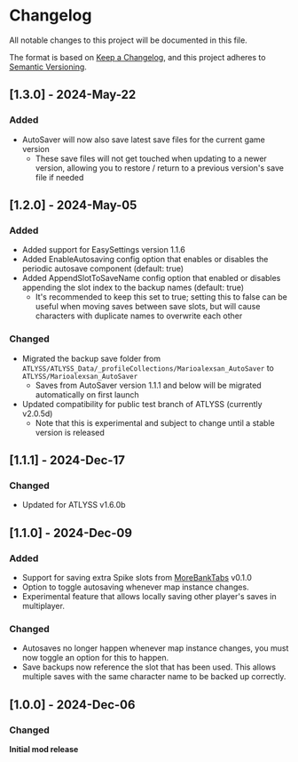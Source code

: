 # Changelog

All notable changes to this project will be documented in this file.

The format is based on [Keep a Changelog](https://keepachangelog.com/en/1.1.0/),
and this project adheres to [Semantic Versioning](https://semver.org/spec/v2.0.0.html).

## [1.3.0] - 2024-May-22

### Added

- AutoSaver will now also save latest save files for the current game version
  - These save files will not get touched when updating to a newer version, allowing you to restore / return to a previous version's save file if needed 

## [1.2.0] - 2024-May-05

### Added

- Added support for EasySettings version 1.1.6
- Added EnableAutosaving config option that enables or disables the periodic autosave component (default: true)
- Added AppendSlotToSaveName config option that enabled or disables appending the slot index to the backup names (default: true)
  - It's recommended to keep this set to true; setting this to false can be useful when moving saves between save slots, but will cause characters with duplicate names to overwrite each other

### Changed

- Migrated the backup save folder from `ATLYSS/ATLYSS_Data/_profileCollections/Marioalexsan_AutoSaver` to `ATLYSS/Marioalexsan_AutoSaver`
  - Saves from AutoSaver version 1.1.1 and below will be migrated automatically on first launch
- Updated compatibility for public test branch of ATLYSS (currently v2.0.5d)
  - Note that this is experimental and subject to change until a stable version is released

## [1.1.1] - 2024-Dec-17

### Changed

- Updated for ATLYSS v1.6.0b

## [1.1.0] - 2024-Dec-09

### Added

- Support for saving extra Spike slots from [MoreBankTabs](https://thunderstore.io/c/atlyss/p/16MB/MoreBankTabs/) v0.1.0
- Option to toggle autosaving whenever map instance changes.
- Experimental feature that allows locally saving other player's saves in multiplayer.

### Changed

- Autosaves no longer happen whenever map instance changes, you must now toggle an option for this to happen.
- Save backups now reference the slot that has been used. This allows multiple saves with the same character name to be backed up correctly.

## [1.0.0] - 2024-Dec-06

### Changed

**Initial mod release**